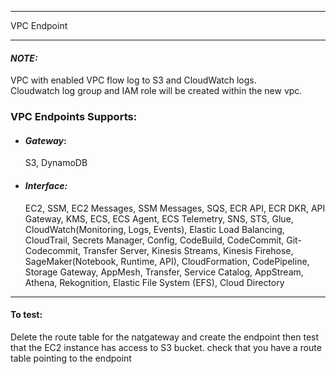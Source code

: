 ***

<div aling="center">VPC Endpoint</div>

***
#### __*NOTE:*__  
   VPC with enabled VPC flow log to S3 and CloudWatch logs.  
   Cloudwatch log group and IAM role will be created within the new vpc.  

### __VPC Endpoints Supports:__
  * ####  _Gateway_:  
    S3, DynamoDB  
  * #### _Interface:_  
    EC2, SSM, EC2 Messages, SSM Messages, SQS, ECR API, ECR DKR, API Gateway, KMS, ECS, ECS Agent, ECS Telemetry, SNS, STS, Glue, CloudWatch(Monitoring, Logs, Events), Elastic Load Balancing, CloudTrail, Secrets Manager, Config, CodeBuild, CodeCommit, Git-Codecommit, Transfer Server, Kinesis Streams, Kinesis Firehose, SageMaker(Notebook, Runtime, API), CloudFormation, CodePipeline, Storage Gateway, AppMesh, Transfer, Service Catalog, AppStream, Athena, Rekognition, Elastic File System (EFS), Cloud Directory


***

#### __To test:__
Delete the route table for the natgateway and create the endpoint then test that the EC2 instance has access to S3 bucket.
check that you have a route table pointing to the endpoint
